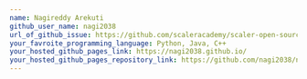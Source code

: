 ```yaml
---
name: Nagireddy Arekuti
github_user_name: nagi2038
url_of_github_issue: https://github.com/scaleracademy/scaler-open-source-september-challenge/issues/192
your_favroite_programming_language: Python, Java, C++
your_hosted_github_pages_link: https://nagi2038.github.io/
your_hosted_github_pages_repository_link: https://github.com/nagi2038/nagi2038.github.io.git
---
```

